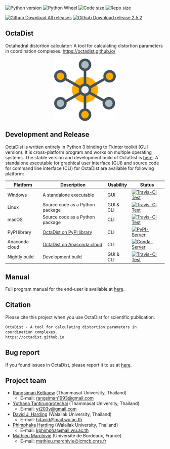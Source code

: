 ![Python version][Py-ver-badge]
![Python Wheel][Py-wheel-badge]
![Code size][Code-size]
![Repo size][Repo-size]

[![Github Download All releases][DL-all-badge]][DL-all-link]
[![Github Download release 2.5.2][DL-latest-badge]][DL-latest-link]

[Py-ver-badge]: https://img.shields.io/pypi/pyversions/octadist.svg
[Py-wheel-badge]: https://img.shields.io/pypi/wheel/octadist.svg
[Code-size]: https://img.shields.io/github/languages/code-size/OctaDist/OctaDist.svg
[Repo-size]: https://img.shields.io/github/repo-size/OctaDist/OctaDist.svg
[DL-all-badge]: https://img.shields.io/github/downloads/OctaDist/octadist/total.svg
[DL-all-link]: https://github.com/OctaDist/OctaDist/releases
[DL-latest-badge]: https://img.shields.io/github/downloads/OctaDist/OctaDist/v.2.5.3/total.svg
[DL-latest-link]: https://github.com/OctaDist/OctaDist/releases/tag/v.2.5.3


## OctaDist

Octahedral distortion calculator: A tool for calculating distortion parameters in coordination complexes. 
https://octadist.github.io/

<p align="center">
   <img alt="molecule" src="https://raw.githubusercontent.com/OctaDist/OctaDist/master/images/molecule.png" align=middle width="200pt" />
<p/>

## Development and Release

OctaDist is written entirely in Python 3 binding to Tkinter toolkit (GUI version). 
It is cross-platform program and works on multiple operating systems. 
The stable version and development build of OctaDist is [here][release-link].
A standalone executable for graphical user interface (GUI) and source code for command line interface (CLI) 
for OctaDist are available for following platform:

[release-link]: https://github.com/OctaDist/OctaDist/releases

| Platform  | Description | Usability | Status |
|-----------|-------------|-----------|--------|
| Windows   | A standalone executable | GUI | [![Travis-CI Test][Travis-badge]][Travis-link] |
| Linux     | Source code as a Python package | GUI & CLI | [![Travis-CI Test][Travis-badge]][Travis-link] |
| macOS     | Source code as a Python package | CLI | [![Travis-CI Test][Travis-badge]][Travis-link] |
| PyPI library   | [OctaDist on PyPI library][PyPI-link]| CLI | [![PyPI-Server][PyPI-badge]][PyPI-link] |
| Anaconda cloud | [OctaDist on Anaconda cloud][Conda-link]| CLI | [![Conda-Server][Conda-badge]][Conda-link] |
| Nightly build | Development build | GUI & CLI | [![Travis-CI Test][Dev-badge]][Dev-link] |

[Travis-badge]: https://img.shields.io/travis/OctaDist/OctaDist/master.svg
[Travis-link]: https://travis-ci.org/OctaDist/OctaDist
[PyPI-badge]: https://img.shields.io/pypi/v/octadist.svg
[PyPI-link]: https://pypi.org/project/octadist/
[Conda-badge]: https://anaconda.org/rangsiman/octadist/badges/version.svg
[Conda-link]: https://anaconda.org/rangsiman/octadist
[PyPI-link]: https://github.com/OctaDist/OctaDist-PyPI
[Conda-link]: https://anaconda.org/rangsiman/octadist
[Dev-badge]: https://img.shields.io/travis/OctaDist/OctaDist/nightly-build.svg
[Dev-link]: https://travis-ci.org/OctaDist/OctaDist


## Manual
Full program manual for the end-user is available at [here][manual-link].

[manual-link]: https://octadist.github.io/manual.html

## Citation

Please cite this project when you use OctaDist for scientific publication.

```
OctaDist - A tool for calculating distortion parameters in coordination complexes.
https://octadist.github.io
```

## Bug report

If you found issues in OctaDist, please report it to us at [here][submit-issues].

[submit-issues]: https://github.com/OctaDist/OctaDist/issues

## Project team

- [Rangsiman Ketkaew](https://sites.google.com/site/rangsiman1993) (Thammasat University, Thailand) <br/>
  - E-mail: rangsiman1993@gmail.com <br/>
- [Yuthana Tantirungrotechai](https://sites.google.com/site/compchem403/people/faculty/yuthana) (Thammasat University, Thailand)
  - E-mail: yt203y@gmail.com
- [David J. Harding](https://www.funtechwu.com/david-j-harding) (Walailak University, Thailand)
  - E-mail: hdavid@mail.wu.ac.th
- [Phimphaka Harding](https://www.funtechwu.com/phimphaka-harding) (Walailak University, Thailand)
  - E-mail: kphimpha@mail.wu.ac.th
- [Mathieu Marchivie](http://www.icmcb-bordeaux.cnrs.fr/spip.php?article562&lang=fr) (Université de Bordeaux, France)
  - E-mail: mathieu.marchivie@icmcb.cnrs.fr
